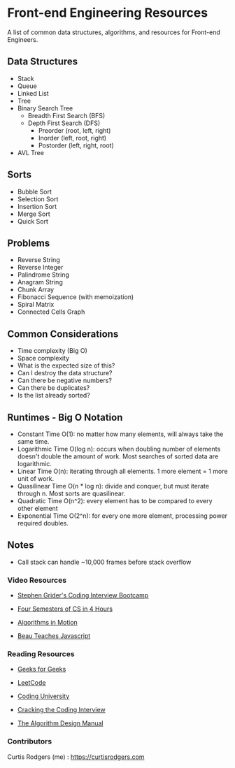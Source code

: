 # Front-end Engineering Resources

A list of common data structures, algorithms, and resources for Front-end Engineers.

## Data Structures

- Stack
- Queue
- Linked List
- Tree
- Binary Search Tree
  - Breadth First Search (BFS)
  - Depth First Search (DFS)
    - Preorder (root, left, right)
    - Inorder (left, root, right)
    - Postorder (left, right, root)
- AVL Tree

## Sorts

- Bubble Sort
- Selection Sort
- Insertion Sort
- Merge Sort
- Quick Sort

## Problems

- Reverse String
- Reverse Integer
- Palindrome String
- Anagram String
- Chunk Array
- Fibonacci Sequence (with memoization)
- Spiral Matrix
- Connected Cells Graph

## Common Considerations

- Time complexity (Big O)
- Space complexity
- What is the expected size of this?
- Can I destroy the data structure?
- Can there be negative numbers?
- Can there be duplicates?
- Is the list already sorted?

## Runtimes - Big O Notation

- Constant Time O(1): no matter how many elements, will always take the same time.
- Logarithmic Time O(log n): occurs when doubling number of elements doesn't double the amount of work. Most searches of sorted data are logarithmic.
- Linear Time O(n): iterating through all elements. 1 more element = 1 more unit of work.
- Quasilinear Time O(n \* log n): divide and conquer, but must iterate through n. Most sorts are quasilinear.
- Quadratic Time O(n^2): every element has to be compared to every other element
- Exponential Time O(2^n): for every one more element, processing power required doubles.

## Notes

- Call stack can handle ~10,000 frames before stack overflow

### Video Resources

- [Stephen Grider's Coding Interview Bootcamp](https://www.udemy.com/coding-interview-bootcamp-algorithms-and-data-structure/)

- [Four Semesters of CS in 4 Hours](https://btholt.github.io/four-semesters-of-cs/)

- [Algorithms in Motion](https://www.manning.com/livevideo/algorithms-in-motion)

- [Beau Teaches Javascript](https://medium.freecodecamp.org/my-giant-javascript-basics-course-is-now-live-on-youtube-and-its-100-free-9020a21bbc27)

### Reading Resources

- [Geeks for Geeks](https://www.geeksforgeeks.org/)

- [LeetCode](https://leetcode.com/)

- [Coding University](https://github.com/jwasham/coding-interview-university)

- [Cracking the Coding Interview](https://www.amazon.com/Cracking-Coding-Interview-Programming-Questions/dp/0984782850/)

- [The Algorithm Design Manual](http://citeseerx.ist.psu.edu/viewdoc/download?doi=10.1.1.471.4772&rep=rep1&type=pdf)

### Contributors

Curtis Rodgers (me) : https://curtisrodgers.com
